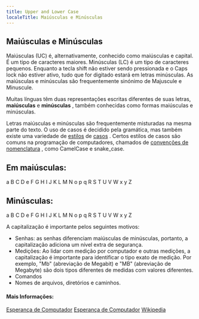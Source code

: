 ```yaml
---
title: Upper and Lower Case
localeTitle: Maiúsculas e Minúsculas
---
```

## Maiúsculas e Minúsculas

Maiúsculas (UC) é, alternativamente, conhecido como maiúsculas e capital. É um tipo de caracteres maiores. Minúsculas (LC) é um tipo de caracteres pequenos. Enquanto a tecla shift não estiver sendo pressionada e o Caps lock não estiver ativo, tudo que for digitado estará em letras minúsculas. As maiúsculas e minúsculas são frequentemente sinónimo de Majuscule e Minuscule.

Muitas línguas têm duas representações escritas diferentes de suas letras, **maiúsculas** e **minúsculas** , também conhecidas como formas maiúsculas e minúsculas.

Letras maiúsculas e minúsculas são frequentemente misturadas na mesma parte do texto. O uso de casos é decidido pela gramática, mas também existe uma variedade de [estilos](https://en.wikipedia.org/wiki/Letter_case#Case_styles) de [casos](https://en.wikipedia.org/wiki/Letter_case#Case_styles) . Certos estilos de casos são comuns na programação de computadores, chamados de [convenções de nomenclatura](https://guide.freecodecamp.org/javascript/naming-convention-for-javascript) , como CamelCase e snake\_case.

## Em maiúsculas:

a B C D e F G H I J K L M N o p q R S T U V W x y Z

## Minúsculas:

a B C D e F G H I J K L M N o p q R S T U V W x y Z

A capitalização é importante pelos seguintes motivos:

*   Senhas: as senhas diferenciam maiúsculas de minúsculas, portanto, a capitalização adiciona um nível extra de segurança.
*   Medições: Ao lidar com medição por computador e outras medições, a capitalização é importante para identificar o tipo exato de medição. Por exemplo, "Mb" (abreviação de Megabit) e "MB" (abreviação de Megabyte) são dois tipos diferentes de medidas com valores diferentes.
*   Comandos
*   Nomes de arquivos, diretórios e caminhos.

#### Mais Informações:

[Esperança de Computador](https://www.computerhope.com/jargon/u/uppercase.htm) [Esperança de Computador](https://www.computerhope.com/jargon/l/lowercas.htm) [Wikipedia](https://en.m.wikipedia.org/wiki/Letter_case)